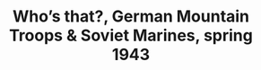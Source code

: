 ---
layout: product
title: "Who’s that?, German Mountain Troops & Soviet Marines, spring 1943 "
price: "1300" 
desc: "1/35 Figura"
img_path: "/assets/img/MBLTD3571.webp"
brand: "MasterBox"
available: false
special_offer: false
new: false
soon: false
cat: "010000"
subcat: "015300"
subsubcat: "0N/A"
sifra: "MBLTD3571"
popular: false
spec: false
---